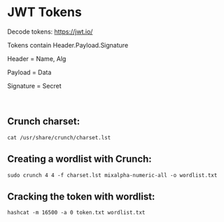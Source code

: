 # JWT Tokens

Decode tokens:
https://jwt.io/

Tokens contain Header.Payload.Signature

Header = Name, Alg

Payload = Data

Signature = Secret


<br>

## Crunch charset:
```
cat /usr/share/crunch/charset.lst
 ```

## Creating a wordlist with Crunch:
```
sudo crunch 4 4 -f charset.lst mixalpha-numeric-all -o wordlist.txt
```


## Cracking the token with wordlist:
```
hashcat -m 16500 -a 0 token.txt wordlist.txt
```